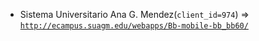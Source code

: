  - Sistema Universitario Ana G. Mendez(`client_id=974`) => [`http://ecampus.suagm.edu/webapps/Bb-mobile-bb_bb60/`](http://ecampus.suagm.edu/webapps/Bb-mobile-bb_bb60/)

